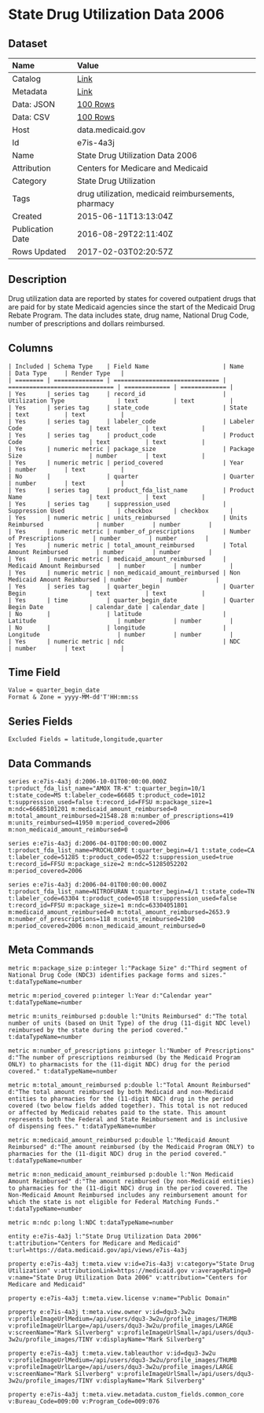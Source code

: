 # State Drug Utilization Data 2006

## Dataset

| Name | Value |
| :--- | :---- |
| Catalog | [Link](https://catalog.data.gov/dataset/state-drug-utilization-data-2006) |
| Metadata | [Link](https://data.medicaid.gov/api/views/e7is-4a3j) |
| Data: JSON | [100 Rows](https://data.medicaid.gov/api/views/e7is-4a3j/rows.json?max_rows=100) |
| Data: CSV | [100 Rows](https://data.medicaid.gov/api/views/e7is-4a3j/rows.csv?max_rows=100) |
| Host | data.medicaid.gov |
| Id | e7is-4a3j |
| Name | State Drug Utilization Data 2006 |
| Attribution | Centers for Medicare and Medicaid |
| Category | State Drug Utilization |
| Tags | drug utilization, medicaid reimbursements, pharmacy |
| Created | 2015-06-11T13:13:04Z |
| Publication Date | 2016-08-29T22:11:40Z |
| Rows Updated | 2017-02-03T02:20:57Z |

## Description

Drug utilization data are reported by states for covered outpatient drugs that are paid for by state Medicaid agencies since the start of the Medicaid Drug Rebate Program. The data includes state, drug name, National Drug Code, number of prescriptions and dollars reimbursed.

## Columns

```ls
| Included | Schema Type    | Field Name                     | Name                           | Data Type     | Render Type   |
| ======== | ============== | ============================== | ============================== | ============= | ============= |
| Yes      | series tag     | record_id                      | Utilization Type               | text          | text          |
| Yes      | series tag     | state_code                     | State                          | text          | text          |
| Yes      | series tag     | labeler_code                   | Labeler Code                   | text          | text          |
| Yes      | series tag     | product_code                   | Product Code                   | text          | text          |
| Yes      | numeric metric | package_size                   | Package Size                   | number        | text          |
| Yes      | numeric metric | period_covered                 | Year                           | number        | text          |
| No       |                | quarter                        | Quarter                        | number        | text          |
| Yes      | series tag     | product_fda_list_name          | Product Name                   | text          | text          |
| Yes      | series tag     | suppression_used               | Suppression Used               | checkbox      | checkbox      |
| Yes      | numeric metric | units_reimbursed               | Units Reimbursed               | number        | number        |
| Yes      | numeric metric | number_of_prescriptions        | Number of Prescriptions        | number        | number        |
| Yes      | numeric metric | total_amount_reimbursed        | Total Amount Reimbursed        | number        | number        |
| Yes      | numeric metric | medicaid_amount_reimbursed     | Medicaid Amount Reimbursed     | number        | number        |
| Yes      | numeric metric | non_medicaid_amount_reimbursed | Non Medicaid Amount Reimbursed | number        | number        |
| Yes      | series tag     | quarter_begin                  | Quarter Begin                  | text          | text          |
| Yes      | time           | quarter_begin_date             | Quarter Begin Date             | calendar_date | calendar_date |
| No       |                | latitude                       | Latitude                       | number        | number        |
| No       |                | longitude                      | Longitude                      | number        | number        |
| Yes      | numeric metric | ndc                            | NDC                            | number        | text          |
```

## Time Field

```ls
Value = quarter_begin_date
Format & Zone = yyyy-MM-dd'T'HH:mm:ss
```

## Series Fields

```ls
Excluded Fields = latitude,longitude,quarter
```

## Data Commands

```ls
series e:e7is-4a3j d:2006-10-01T00:00:00.000Z t:product_fda_list_name="AMOX TR-K" t:quarter_begin=10/1 t:state_code=MS t:labeler_code=66685 t:product_code=1012 t:suppression_used=false t:record_id=FFSU m:package_size=1 m:ndc=66685101201 m:medicaid_amount_reimbursed=0 m:total_amount_reimbursed=21548.28 m:number_of_prescriptions=419 m:units_reimbursed=41950 m:period_covered=2006 m:non_medicaid_amount_reimbursed=0

series e:e7is-4a3j d:2006-04-01T00:00:00.000Z t:product_fda_list_name=PROCHLORPE t:quarter_begin=4/1 t:state_code=CA t:labeler_code=51285 t:product_code=0522 t:suppression_used=true t:record_id=FFSU m:package_size=2 m:ndc=51285052202 m:period_covered=2006

series e:e7is-4a3j d:2006-04-01T00:00:00.000Z t:product_fda_list_name=NITROFURAN t:quarter_begin=4/1 t:state_code=TN t:labeler_code=63304 t:product_code=0518 t:suppression_used=false t:record_id=FFSU m:package_size=1 m:ndc=63304051801 m:medicaid_amount_reimbursed=0 m:total_amount_reimbursed=2653.9 m:number_of_prescriptions=118 m:units_reimbursed=2100 m:period_covered=2006 m:non_medicaid_amount_reimbursed=0
```

## Meta Commands

```ls
metric m:package_size p:integer l:"Package Size" d:"Third segment of National Drug Code (NDC3) identifies package forms and sizes." t:dataTypeName=number

metric m:period_covered p:integer l:Year d:"Calendar year" t:dataTypeName=number

metric m:units_reimbursed p:double l:"Units Reimbursed" d:"The total number of units (based on Unit Type) of the drug (11-digit NDC level) reimbursed by the state during the period covered." t:dataTypeName=number

metric m:number_of_prescriptions p:integer l:"Number of Prescriptions" d:"The number of prescriptions reimbursed (by the Medicaid Program ONLY) to pharmacists for the (11-digit NDC) drug for the period covered." t:dataTypeName=number

metric m:total_amount_reimbursed p:double l:"Total Amount Reimbursed" d:"The total amount reimbursed by both Medicaid and non-Medicaid entities to pharmacies for the (11-digit NDC) drug in the period covered (two below fields added together). This total is not reduced or affected by Medicaid rebates paid to the state. This amount represents both the Federal and State Reimbursement and is inclusive of dispensing fees." t:dataTypeName=number

metric m:medicaid_amount_reimbursed p:double l:"Medicaid Amount Reimbursed" d:"The amount reimbursed (by the Medicaid Program ONLY) to pharmacies for the (11-digit NDC) drug in the period covered." t:dataTypeName=number

metric m:non_medicaid_amount_reimbursed p:double l:"Non Medicaid Amount Reimbursed" d:"The amount reimbursed (by non-Medicaid entities) to pharmacies for the (11-digit NDC) drug in the period covered. The Non-Medicaid Amount Reimbursed includes any reimbursement amount for which the state is not eligible for Federal Matching Funds." t:dataTypeName=number

metric m:ndc p:long l:NDC t:dataTypeName=number

entity e:e7is-4a3j l:"State Drug Utilization Data 2006" t:attribution="Centers for Medicare and Medicaid" t:url=https://data.medicaid.gov/api/views/e7is-4a3j

property e:e7is-4a3j t:meta.view v:id=e7is-4a3j v:category="State Drug Utilization" v:attributionLink=https://medicaid.gov v:averageRating=0 v:name="State Drug Utilization Data 2006" v:attribution="Centers for Medicare and Medicaid"

property e:e7is-4a3j t:meta.view.license v:name="Public Domain"

property e:e7is-4a3j t:meta.view.owner v:id=dqu3-3w2u v:profileImageUrlMedium=/api/users/dqu3-3w2u/profile_images/THUMB v:profileImageUrlLarge=/api/users/dqu3-3w2u/profile_images/LARGE v:screenName="Mark Silverberg" v:profileImageUrlSmall=/api/users/dqu3-3w2u/profile_images/TINY v:displayName="Mark Silverberg"

property e:e7is-4a3j t:meta.view.tableauthor v:id=dqu3-3w2u v:profileImageUrlMedium=/api/users/dqu3-3w2u/profile_images/THUMB v:profileImageUrlLarge=/api/users/dqu3-3w2u/profile_images/LARGE v:screenName="Mark Silverberg" v:profileImageUrlSmall=/api/users/dqu3-3w2u/profile_images/TINY v:displayName="Mark Silverberg"

property e:e7is-4a3j t:meta.view.metadata.custom_fields.common_core v:Bureau_Code=009:00 v:Program_Code=009:076
```